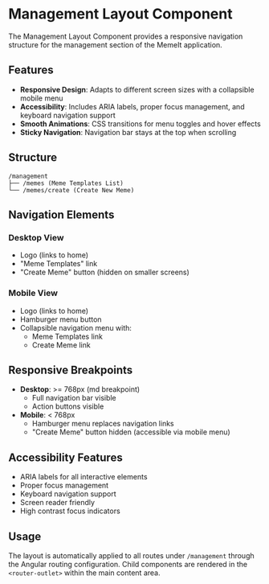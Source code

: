 # Management Layout Component

The Management Layout Component provides a responsive navigation structure for the management section of the MemeIt application.

## Features

- **Responsive Design**: Adapts to different screen sizes with a collapsible mobile menu
- **Accessibility**: Includes ARIA labels, proper focus management, and keyboard navigation support
- **Smooth Animations**: CSS transitions for menu toggles and hover effects
- **Sticky Navigation**: Navigation bar stays at the top when scrolling

## Structure

```
/management
├── /memes (Meme Templates List)
└── /memes/create (Create New Meme)
```

## Navigation Elements

### Desktop View
- Logo (links to home)
- "Meme Templates" link
- "Create Meme" button (hidden on smaller screens)

### Mobile View
- Logo (links to home)
- Hamburger menu button
- Collapsible navigation menu with:
  - Meme Templates link
  - Create Meme link

## Responsive Breakpoints

- **Desktop**: >= 768px (md breakpoint)
  - Full navigation bar visible
  - Action buttons visible
- **Mobile**: < 768px
  - Hamburger menu replaces navigation links
  - "Create Meme" button hidden (accessible via mobile menu)

## Accessibility Features

- ARIA labels for all interactive elements
- Proper focus management
- Keyboard navigation support
- Screen reader friendly
- High contrast focus indicators

## Usage

The layout is automatically applied to all routes under `/management` through the Angular routing configuration. Child components are rendered in the `<router-outlet>` within the main content area.
